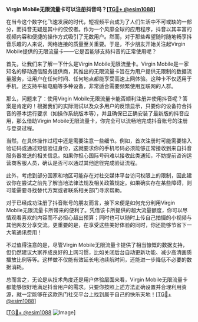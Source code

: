 **Virgin Mobile无限流量卡可以注册抖音吗？[[TG💪+ @esim1088](https://t.me/s/esim1088)]**

在当今这个数字化飞速发展的时代，短视频平台成为了人们生活中不可或缺的一部分，而抖音无疑是其中的佼佼者。作为一个风靡全球的应用程序，抖音以其丰富的视频内容和便捷的操作方式吸引了无数用户。然而，对于那些希望随时随地畅享抖音乐趣的人来说，网络连接的质量至关重要。于是，不少朋友开始关注起Virgin Mobile提供的无限流量卡——它是否能够支持抖音的正常使用呢？

首先，让我们来了解一下什么是Virgin Mobile无限流量卡。Virgin Mobile是一家知名的移动通信服务提供商，其推出的无限流量卡旨在为用户提供无限制的数据流量服务，让用户在任何时间、任何地点都能享受高速上网体验。这种卡不仅适用于手机，还支持平板电脑等多种设备，非常适合需要频繁使用互联网的人群。

那么，问题来了：使用Virgin Mobile无限流量卡能否顺利注册并使用抖音呢？答案是肯定的！根据我们的实际测试以及众多用户的反馈显示，只要你的设备符合抖音的基本运行要求（如操作系统版本等），并且确保已正确安装了最新版的抖音应用，那么借助Virgin Mobile无限流量卡，你完全可以流畅地完成抖音账号的注册与登录过程。

当然，在具体操作过程中还是需要注意一些细节。例如，首次注册时可能需要输入验证码或通过短信验证身份，这就要求你的手机号码必须能够正常接收到来自抖音服务器发送的相关信息。如果你担心国际号码难以接收此类通知，不妨提前咨询运营商客服人员，确认是否可以通过其他途径完成验证流程。

此外，考虑到部分国家和地区可能存在对社交媒体平台访问权限上的限制，因此建议你在尝试之前先了解当地法律法规及相关政策规定。如果确实存在某些障碍，则可能需要寻找替代方案或者联系相关部门寻求帮助。

对于已经成功注册了抖音账号的朋友而言，接下来便是如何充分利用Virgin Mobile无限流量卡所带来的便利了。凭借该卡所提供的超大流量额度，你可以尽情观看喜欢的内容而不必担心超出预算；同时也可以随时上传自己拍摄的小视频与其他网友分享交流。更重要的是，在享受这些美好体验的同时，你还能够节省下一大笔通讯费用！

不过值得注意的是，尽管Virgin Mobile无限流量卡提供了相当慷慨的数据支持，但仍然建议大家养成良好的上网习惯，比如关闭后台自动更新功能、减少高清画质播放比例等等。这样做不仅能有效延长电池续航时间，还能进一步降低不必要的数据消耗。

总而言之，无论是从技术角度还是用户体验层面来看，Virgin Mobile无限流量卡都能够很好地满足抖音用户的需求。只要你按照上述方法正确设置并合理利用资源，就一定能够在这款热门社交平台上找到属于自己的快乐天地！[[TG💪+ @esim1088](https://t.me/s/esim1088)]

[[TG💪+ @esim1088](https://t.me/s/esim1088) ![Image](https://i.postimg.cc/4NQfJmqS/Snipaste-2025-05-13-00-14-12.png)]